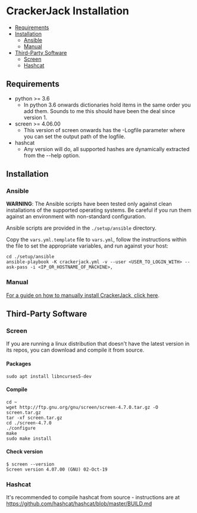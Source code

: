 # CrackerJack Installation

* [Requirements](#requirements)
* [Installation](#installation)
  * [Ansible](#ansible)
  * [Manual](manual_installation.md)
* [Third-Party Software](#third-party-software)
  * [Screen](#screen)
  * [Hashcat](#hashcat)


## Requirements

* python >= 3.6
    * In python 3.6 onwards dictionaries hold items in the same order you add them. Sounds to me this should have been the deal since version 1.
* screen >= 4.06.00
    * This version of screen onwards has the -Logfile parameter where you can set the output path of the logfile.
* hashcat
    * Any version will do, all supported hashes are dynamically extracted from the --help option.

## Installation

### Ansible

**WARNING**: The Ansible scripts have been tested only against clean installations of the supported operating systems. Be careful if you run them against an environment with non-standard configuration.

Ansible scripts are provided in the `./setup/ansible` directory.

Copy the `vars.yml.template` file to `vars.yml`, follow the instructions within the file to set the appropriate variables, and run against your host:

```
cd ./setup/ansible
ansible-playbook -K crackerjack.yml -v --user <USER_TO_LOGIN_WITH> --ask-pass -i <IP_OR_HOSTNAME_OF_MACHINE>,
```

### Manual

[For a guide on how to manually install CrackerJack, click here](manual_installation.md).

## Third-Party Software

### Screen

If you are running a linux distribution that doesn't have the latest version in its repos, you can download and compile it from source.

#### Packages
```
sudo apt install libncurses5-dev
```

#### Compile
```
cd ~
wget http://ftp.gnu.org/gnu/screen/screen-4.7.0.tar.gz -O screen.tar.gz
tar -xf screen.tar.gz
cd ./screen-4.7.0
./configure
make
sudo make install
```

#### Check version
```
$ screen --version
Screen version 4.07.00 (GNU) 02-Oct-19
```

### Hashcat

It's recommended to compile hashcat from source - instructions are at https://github.com/hashcat/hashcat/blob/master/BUILD.md

